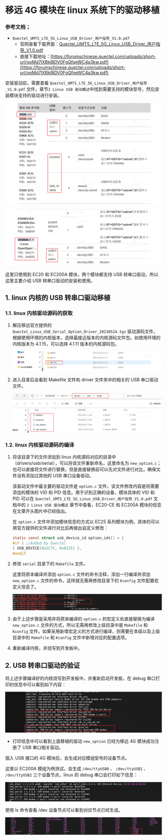 # 移远 4G 模块在 linux 系统下的驱动移植

### 参考文档；
- `Quectel_UMTS_LTE_5G_Linux_USB_Driver_用户指导_V1.0.pdf`
    - 官网查看下载界面：[Quectel_UMTS_LTE_5G_Linux_USB_Driver_用户指导_V1.0.pdf](https://www.quectel.com.cn/download/quectel_umts_lte_5g_linux_usb_driver_%e7%94%a8%e6%88%b7%e6%8c%87%e5%af%bc_v1-0)
    - 直接下载地址：[https://forumschinese.quectel.com/uploads/short-url/xpMd7lXBklBDV0FgQfqeWC4a3kw.pdf](https://forumschinese.quectel.com/uploads/short-url/xpMd7lXBklBDV0FgQfqeWC4a3kw.pdf)

安装驱动前，需要查看 `Quectel_UMTS_LTE_5G_Linux_USB_Driver_用户指导_V1.0.pdf` 文件，章节`2 Linux USB 驱动概述`中找到需要支持的模块型号，然后安装模块支持的驱动进行安装。

![linux系统下的驱动移植0-1](png/linux系统下的驱动移植0-1.png) 

![linux系统下的驱动移植0-2](png/linux系统下的驱动移植0-2.png)

这里只使用到 EC20 和 EC200A 模块，两个模块都支持 USB 转串口驱动，所以这里主要介绍 USB 转串口驱动的安装和使用。

## 1. linux 内核的 USB 转串口驱动移植
### 1.1. linux 内核驱动源码的获取
1. 解压移远官方提供的 `Quectel_Linux_USB_Serial_Option_Driver_20230524.tgz` 驱动源码文件，根据使用环境的内核版本，选择最接近版本的内核源码文件包，如使用环境的内核版本为 4.1.15，可以选择 4.1.11 版本的内核源码包。

    ![linux系统下的驱动移植1-1](png/linux系统下的驱动移植1-1.png)

2. 进入目录后会看到 Makefile 文件和 driver 文件夹中的相关的 USB 串口驱动文件。

    ![linux系统下的驱动移植1-2](png/linux系统下的驱动移植1-2.png)

### 1.2. linux 内核驱动源码的编译
1. 将该目录下的文件添加到 linux 内核源码对应的目录中（drivers/usb/serial），可以将该文件重新命名，这里命名为 `new_option.c`；也可以直接将文件进行替换，但是直接替换前可以先对文件进行对比，确保文件没有添加过其他的 USB 串口设备驱动。

    该驱动文件中最主要的驱动文件是 `option.c` 文件，该文件修改内容是将需要添加的模块的 VID 和 PID 信息。用于识别正确的设备，模块具体的 VID 和 PID 可以在 `Quectel_UMTS_LTE_5G_Linux_USB_Driver_用户指导_V1.0.pdf` 文档中的 `2 Linux USB 驱动概述` 章节中查看，EC20-CE 和 EC200A 模块的信息在文章开头图片中已经指出。

    在 `option.c` 文件中添加模块信息的方式以 EC25 系列模块为例，具体的可以用官方提供的文件进行对比后再做出自定义修改：
    ```C
    static const struct usb_device_id option_ids[] = {
    #if 1 //Added by Quectel
    { USB_DEVICE(0x2C7C, 0x0125) },
    #endif
    ```

2. 修改 `serial` 目录下的 `Makefile` 文件。
    
    这里将原本编译并添加 `option.c` 文件的命令注释，添加一行编译并添加 `new_option.c` 文件的命令，这样就无需再修改目录下的 `Kconfig` 文件配置宏定义信息了。

    ![linux系统下的驱动移植1-3](png/linux系统下的驱动移植1-3.png)

3. 由于上述步骤是采用并将原来编译的 `option.c` 的宏定义处直接替换为编译 `new_option.c` 文件的方式，所以无需再修改上级目录中是 `Makefile` 和 `Kconfig` 文件。如果采用新增宏定义的方式进行编译，则需要在本级以及上级目录中的 `Makefile` 和 `Kconfig` 文件中新增对应的配置选项。

4. 重新编译内核，并烧写到开发板中。


## 2. USB 转串口驱动的验证
将上述步骤编译好的内核烧写到开发板中，并重新启动开发板，在 debug 串口打印的信息中可以看到如下内容：

![移远4G模块的驱动验证1](png/linux系统下的驱动移植2-1.png)

- 打印信息中可以看到上面移植的驱动 `new_option` 已经为移远 4G 模块成功注册了 USB 串口相关驱动。

插入 USB 接口的 4G 模块后，会生成对应模组型号的设备节点。

这里以 EC200A 模组为例测试，会生成 `/dev/ttyUSB0` 、 `/dev/ttyUSB1` 、 `/dev/ttyUSB2` 三个设备节点，linux 的 debug 串口会打印如下信息：

![移远4G模块的驱动验证2](png/linux系统下的驱动移植2-2.png)

使用 ls 命令查看 /dev 设备节点可以看到对应节点已经生成。

![移远4G模块的驱动验证3](png/linux系统下的驱动移植2-3.png)
